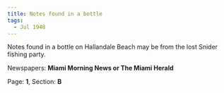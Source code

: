 ```yaml
---  
title: Notes found in a bottle  
tags:  
  - Jul 1948  
---  
```

  
Notes found in a bottle on Hallandale Beach may be from the lost Snider fishing party.  
  
Newspapers: **Miami Morning News or The Miami Herald**  
  
Page: **1**, Section: **B** 
